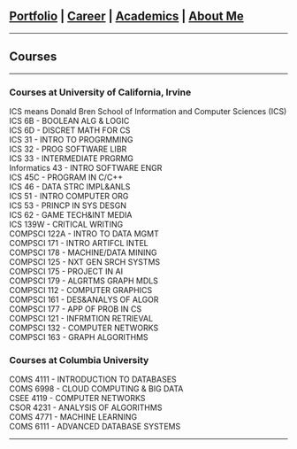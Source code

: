 ## [Portfolio](https://yizhuowu.github.io/) | [Career](https://yizhuowu.github.io/career) | [Academics](https://yizhuowu.github.io/) | [About Me](https://yizhuowu.github.io/)
---
## Courses
---
### Courses at University of California, Irvine
ICS means Donald Bren School of Information and Computer Sciences (ICS)<br>
ICS 6B - BOOLEAN ALG & LOGIC<br>
ICS 6D - DISCRET MATH FOR CS<br>
ICS 31 - INTRO TO PROGRMMING<br>
ICS 32 - PROG SOFTWARE LIBR<br>
ICS 33 - INTERMEDIATE PRGRMG<br>
Informatics 43 - INTRO SOFTWARE ENGR<br> 
ICS 45C - PROGRAM IN C/C++<br>
ICS 46 - DATA STRC IMPL&ANLS<br>
ICS 51 - INTRO COMPUTER ORG<br>
ICS 53 - PRINCP IN SYS DESGN<br>
ICS 62 - GAME TECH&INT MEDIA<br>
ICS 139W - CRITICAL WRITING<br>
COMPSCI 122A - INTRO TO DATA MGMT<br>
COMPSCI 171 - INTRO ARTIFCL INTEL<br>
COMPSCI 178 - MACHINE/DATA MINING<br>
COMPSCI 125 - NXT GEN SRCH SYSTMS<br>
COMPSCI 175 - PROJECT IN AI<br>
COMPSCI 179 - ALGRTMS GRAPH MDLS<br>
COMPSCI 112 - COMPUTER GRAPHICS<br>
COMPSCI 161 - DES&ANALYS OF ALGOR<br>
COMPSCI 177 - APP OF PROB IN CS<br>
COMPSCI 121 - INFRMTION RETRIEVAL<br>
COMPSCI 132 - COMPUTER NETWORKS<br> 
COMPSCI 163 - GRAPH ALGORITHMS<br>

### Courses at Columbia University
COMS 4111 - INTRODUCTION TO DATABASES<br>
COMS 6998 - CLOUD COMPUTING & BIG DATA<br>
CSEE 4119 - COMPUTER NETWORKS<br>
CSOR 4231 - ANALYSIS OF ALGORITHMS<br>
COMS 4771 - MACHINE LEARNING<br>
COMS 6111 - ADVANCED DATABASE SYSTEMS<br>




---
<!-- Remove above link if you don't want to attibute -->